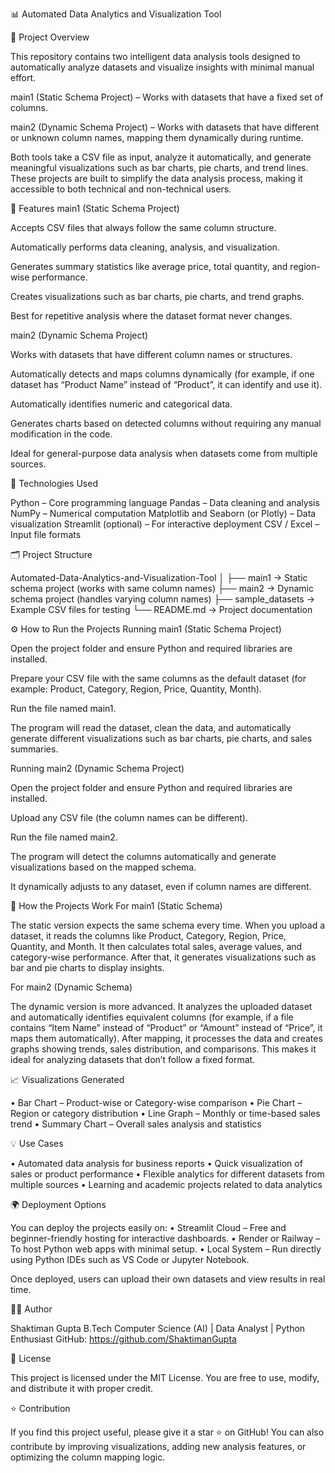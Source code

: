 📊 Automated Data Analytics and Visualization Tool

🚀 Project Overview

This repository contains two intelligent data analysis tools designed to automatically analyze datasets and visualize insights with minimal manual effort.

main1 (Static Schema Project) – Works with datasets that have a fixed set of columns.

main2 (Dynamic Schema Project) – Works with datasets that have different or unknown column names, mapping them dynamically during runtime.

Both tools take a CSV file as input, analyze it automatically, and generate meaningful visualizations such as bar charts, pie charts, and trend lines. These projects are built to simplify the data analysis process, making it accessible to both technical and non-technical users.

🧠 Features
main1 (Static Schema Project)

Accepts CSV files that always follow the same column structure.

Automatically performs data cleaning, analysis, and visualization.

Generates summary statistics like average price, total quantity, and region-wise performance.

Creates visualizations such as bar charts, pie charts, and trend graphs.

Best for repetitive analysis where the dataset format never changes.

main2 (Dynamic Schema Project)

Works with datasets that have different column names or structures.

Automatically detects and maps columns dynamically (for example, if one dataset has “Product Name” instead of “Product”, it can identify and use it).

Automatically identifies numeric and categorical data.

Generates charts based on detected columns without requiring any manual modification in the code.

Ideal for general-purpose data analysis when datasets come from multiple sources.

🧰 Technologies Used

Python – Core programming language
Pandas – Data cleaning and analysis
NumPy – Numerical computation
Matplotlib and Seaborn (or Plotly) – Data visualization
Streamlit (optional) – For interactive deployment
CSV / Excel – Input file formats

🗂️ Project Structure

Automated-Data-Analytics-and-Visualization-Tool
│
├── main1 → Static schema project (works with same column names)
├── main2 → Dynamic schema project (handles varying column names)
├── sample_datasets → Example CSV files for testing
└── README.md → Project documentation

⚙️ How to Run the Projects
Running main1 (Static Schema Project)

Open the project folder and ensure Python and required libraries are installed.

Prepare your CSV file with the same columns as the default dataset (for example: Product, Category, Region, Price, Quantity, Month).

Run the file named main1.

The program will read the dataset, clean the data, and automatically generate different visualizations such as bar charts, pie charts, and sales summaries.

Running main2 (Dynamic Schema Project)

Open the project folder and ensure Python and required libraries are installed.

Upload any CSV file (the column names can be different).

Run the file named main2.

The program will detect the columns automatically and generate visualizations based on the mapped schema.

It dynamically adjusts to any dataset, even if column names are different.

🧩 How the Projects Work
For main1 (Static Schema)

The static version expects the same schema every time. When you upload a dataset, it reads the columns like Product, Category, Region, Price, Quantity, and Month. It then calculates total sales, average values, and category-wise performance. After that, it generates visualizations such as bar and pie charts to display insights.

For main2 (Dynamic Schema)

The dynamic version is more advanced. It analyzes the uploaded dataset and automatically identifies equivalent columns (for example, if a file contains “Item Name” instead of “Product” or “Amount” instead of “Price”, it maps them automatically). After mapping, it processes the data and creates graphs showing trends, sales distribution, and comparisons. This makes it ideal for analyzing datasets that don’t follow a fixed format.

📈 Visualizations Generated

• Bar Chart – Product-wise or Category-wise comparison
• Pie Chart – Region or category distribution
• Line Graph – Monthly or time-based sales trend
• Summary Chart – Overall sales analysis and statistics

💡 Use Cases

• Automated data analysis for business reports
• Quick visualization of sales or product performance
• Flexible analytics for different datasets from multiple sources
• Learning and academic projects related to data analytics

🌍 Deployment Options

You can deploy the projects easily on:
• Streamlit Cloud – Free and beginner-friendly hosting for interactive dashboards.
• Render or Railway – To host Python web apps with minimal setup.
• Local System – Run directly using Python IDEs such as VS Code or Jupyter Notebook.

Once deployed, users can upload their own datasets and view results in real time.

👨‍💻 Author

Shaktiman Gupta
B.Tech Computer Science (AI) | Data Analyst | Python Enthusiast
GitHub: https://github.com/ShaktimanGupta

🪪 License

This project is licensed under the MIT License. You are free to use, modify, and distribute it with proper credit.

⭐ Contribution

If you find this project useful, please give it a star ⭐ on GitHub!
You can also contribute by improving visualizations, adding new analysis features, or optimizing the column mapping logic.
